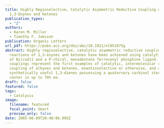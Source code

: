 ```yaml
---
title: Highly Regioselective, Catalytic Asymmetric Reductive Coupling of
  1,3-Enynes and Ketones
publication_types:
  - "2"
authors:
  - Karen M. Miller
  - Timothy F. Jamison
publication: Organic Letters
url_pdf: https://pubs.acs.org/doi/abs/10.1021/ol051075g
abstract: Highly regioselective, catalytic asymmetric reductive coupling
  reactions of 1,3-enynes and ketones have been achieved using catalytic amounts
  of Ni(cod)2 and a P-chiral, monodentate ferrocenyl phosphine ligand. These
  couplings represent the first examples of catalytic, intermolecular reductive
  coupling of alkynes and ketones, enantioselective or otherwise, and afford
  synthetically useful 1,3-dienes possessing a quaternary carbinol stereogenic
  center in up to 70% ee.
draft: false
featured: false
tags:
  - Catalysis
image:
  filename: featured
  focal_point: Smart
  preview_only: false
date: 2005-06-09T20:40:06.095Z
---
```

